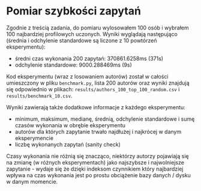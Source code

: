 # Pomiar szybkości zapytań

Zgodnie z treścią zadania, do pomiaru wylosowałem 100 osób i wybrałem 100 najbardziej profilowych uczonych.
Wyniki wyglądają następująco (średnia i odchylenie standardowe są liczone z 10 powtórzeń eksperymentu):

* średni czas wykonania 200 zapytań: 370861.6258ms (371s)
* odchylenie standardowe: 9000.288469ms (9s)

Kod eksperymentu (wraz z losowaniem autorów) został w całości umieszczony w pliku `benchmark.py`,
lista 200 autorów oraz wyniki znajdują się odpowiednio w plikach: `results/authors_100_top_100_random.csv`
i `results/benchmark_10.csv`.

Wyniki zawierają także dodatkowe informacje z każdego eksperymentu:
* minimum, maksimum, medianę, średnią, odchylenie standardowe i sumę czasów wykonania w obrębie eksperymentu
* autorów dla których zapytanie trwało najdłużej i najkrócej w danym eksperymencie
* liczbę wykonanych zapytań (sanity check)

Czasy wykonania nie różnią się znacząco, niektórzy autorzy pojawiają się na zmianę (w różnych eksperymentach)
jako najszybsze i najwolniejsze zapytanie - wydaje się że dzięki indeksom czynnikiem który najbardziej wpływa
na czas wykonania jest po prostu obciążenie bazy danych / dysku w danym momencie.
 